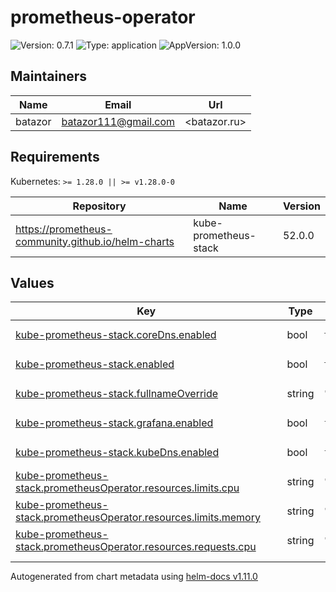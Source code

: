 # prometheus-operator

![Version: 0.7.1](https://img.shields.io/badge/Version-0.7.1-informational?style=flat-square) ![Type: application](https://img.shields.io/badge/Type-application-informational?style=flat-square) ![AppVersion: 1.0.0](https://img.shields.io/badge/AppVersion-1.0.0-informational?style=flat-square)

## Maintainers

| Name | Email | Url |
| ---- | ------ | --- |
| batazor | <batazor111@gmail.com> | <batazor.ru> |

## Requirements

Kubernetes: `>= 1.28.0 || >= v1.28.0-0`

| Repository | Name | Version |
|------------|------|---------|
| https://prometheus-community.github.io/helm-charts | kube-prometheus-stack | 52.0.0 |

## Values

<table height="400px" >
	<thead>
		<th>Key</th>
		<th>Type</th>
		<th>Default</th>
		<th>Description</th>
	</thead>
	<tbody>
		<tr>
			<td id="kube-prometheus-stack--coreDns--enabled"><a href="./values.yaml#L18">kube-prometheus-stack.coreDns.enabled</a></td>
			<td>
bool
</td>
			<td>
				<div style="max-width: 300px;">
<pre lang="json">
true
</pre>
</div>
			</td>
			<td></td>
		</tr>
		<tr>
			<td id="kube-prometheus-stack--enabled"><a href="./values.yaml#L6">kube-prometheus-stack.enabled</a></td>
			<td>
bool
</td>
			<td>
				<div style="max-width: 300px;">
<pre lang="json">
true
</pre>
</div>
			</td>
			<td></td>
		</tr>
		<tr>
			<td id="kube-prometheus-stack--fullnameOverride"><a href="./values.yaml#L8">kube-prometheus-stack.fullnameOverride</a></td>
			<td>
string
</td>
			<td>
				<div style="max-width: 300px;">
<pre lang="json">
"prometheus"
</pre>
</div>
			</td>
			<td></td>
		</tr>
		<tr>
			<td id="kube-prometheus-stack--grafana--enabled"><a href="./values.yaml#L11">kube-prometheus-stack.grafana.enabled</a></td>
			<td>
bool
</td>
			<td>
				<div style="max-width: 300px;">
<pre lang="json">
false
</pre>
</div>
			</td>
			<td></td>
		</tr>
		<tr>
			<td id="kube-prometheus-stack--kubeDns--enabled"><a href="./values.yaml#L14">kube-prometheus-stack.kubeDns.enabled</a></td>
			<td>
bool
</td>
			<td>
				<div style="max-width: 300px;">
<pre lang="json">
false
</pre>
</div>
			</td>
			<td></td>
		</tr>
		<tr>
			<td id="kube-prometheus-stack--prometheusOperator--resources--limits--cpu"><a href="./values.yaml#L25">kube-prometheus-stack.prometheusOperator.resources.limits.cpu</a></td>
			<td>
string
</td>
			<td>
				<div style="max-width: 300px;">
<pre lang="json">
"300m"
</pre>
</div>
			</td>
			<td></td>
		</tr>
		<tr>
			<td id="kube-prometheus-stack--prometheusOperator--resources--limits--memory"><a href="./values.yaml#L26">kube-prometheus-stack.prometheusOperator.resources.limits.memory</a></td>
			<td>
string
</td>
			<td>
				<div style="max-width: 300px;">
<pre lang="json">
"200Mi"
</pre>
</div>
			</td>
			<td></td>
		</tr>
		<tr>
			<td id="kube-prometheus-stack--prometheusOperator--resources--requests--cpu"><a href="./values.yaml#L28">kube-prometheus-stack.prometheusOperator.resources.requests.cpu</a></td>
			<td>
string
</td>
			<td>
				<div style="max-width: 300px;">
<pre lang="json">
"30m"
</pre>
</div>
			</td>
			<td></td>
		</tr>
		<tr>
			<td id="kube-prometheus-stack--prometheusOperator--resources--requests--memory"><a href="./values.yaml#L29">kube-prometheus-stack.prometheusOperator.resources.requests.memory</a></td>
			<td>
string
</td>
			<td>
				<div style="max-width: 300px;">
<pre lang="json">
"50Mi"
</pre>
</div>
			</td>
			<td></td>
		</tr>
		<tr>
			<td id="kube-prometheus-stack--prometheusOperator--secretFieldSelector"><a href="./values.yaml#L21">kube-prometheus-stack.prometheusOperator.secretFieldSelector</a></td>
			<td>
string
</td>
			<td>
				<div style="max-width: 300px;">
<pre lang="json">
"type!=kubernetes.io/dockercfg,type!=kubernetes.io/service-account-token,type!=helm.sh/release.v1"
</pre>
</div>
			</td>
			<td></td>
		</tr>
	</tbody>
</table>

----------------------------------------------
Autogenerated from chart metadata using [helm-docs v1.11.0](https://github.com/norwoodj/helm-docs/releases/v1.11.0)
